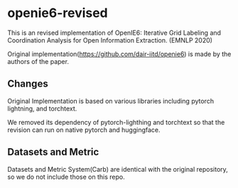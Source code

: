 # openie6-revised
This is an revised implementation of OpenIE6: Iterative Grid Labeling and Coordination Analysis for Open Information Extraction. (EMNLP 2020)

Original implementation(https://github.com/dair-iitd/openie6) is made by the authors of the paper.

## Changes
Original Implementation is based on various libraries including pytorch lightning, and torchtext.

We removed its dependency of pytorch-lighthing and torchtext so that the revision can run on native pytorch and huggingface.

## Datasets and Metric
Datasets and Metric System(Carb) are identical with the original repository, so we do not include those on this repo.
